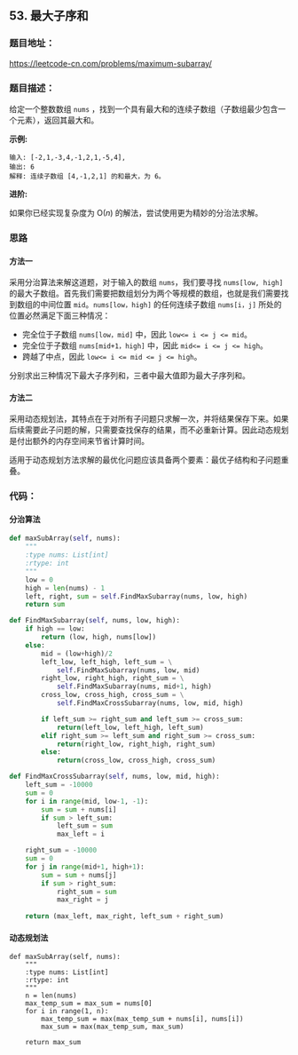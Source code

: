 ## 53. 最大子序和

### 题目地址：

 https://leetcode-cn.com/problems/maximum-subarray/ 



###  题目描述：

给定一个整数数组 `nums` ，找到一个具有最大和的连续子数组（子数组最少包含一个元素），返回其最大和。 

**示例:**

```none
输入: [-2,1,-3,4,-1,2,1,-5,4],
输出: 6
解释: 连续子数组 [4,-1,2,1] 的和最大，为 6。
```

**进阶:**

如果你已经实现复杂度为 O(*n*) 的解法，尝试使用更为精妙的分治法求解。



###  思路

#### 方法一

采用分治算法来解这道题，对于输入的数组 `nums`，我们要寻找 `nums[low, high]` 的最大子数组。首先我们需要把数组划分为两个等规模的数组，也就是我们需要找到数组的中间位置 `mid`。`nums[low，high]` 的任何连续子数组 `nums[i，j]` 所处的位置必然满足下面三种情况：

- 完全位于子数组 `nums[low，mid]` 中，因此 `low<= i <= j <= mid`。
- 完全位于子数组 `nums[mid+1，high]` 中，因此 `mid<= i <= j <= high`。
- 跨越了中点，因此 `low<= i <= mid <= j <= high`。

 分别求出三种情况下最大子序列和，三者中最大值即为最大子序列和。 

#### 方法二

采用动态规划法，其特点在于对所有子问题只求解一次，并将结果保存下来。如果后续需要此子问题的解，只需要查找保存的结果，而不必重新计算。因此动态规划是付出额外的内存空间来节省计算时间。

适用于动态规划方法求解的最优化问题应该具备两个要素：最优子结构和子问题重叠。



### 代码：

#### 分治算法

```python
def maxSubArray(self, nums):
    """
    :type nums: List[int]
    :rtype: int
    """
    low = 0
    high = len(nums) - 1
    left, right, sum = self.FindMaxSubarray(nums, low, high)
    return sum

def FindMaxSubarray(self, nums, low, high):
    if high == low:
        return (low, high, nums[low])
    else:
        mid = (low+high)/2
        left_low, left_high, left_sum = \
            self.FindMaxSubarray(nums, low, mid)
        right_low, right_high, right_sum = \
            self.FindMaxSubarray(nums, mid+1, high)
        cross_low, cross_high, cross_sum = \
            self.FindMaxCrossSubarray(nums, low, mid, high)

        if left_sum >= right_sum and left_sum >= cross_sum:
            return(left_low, left_high, left_sum)
        elif right_sum >= left_sum and right_sum >= cross_sum:
            return(right_low, right_high, right_sum)
        else:
            return(cross_low, cross_high, cross_sum)

def FindMaxCrossSubarray(self, nums, low, mid, high):
    left_sum = -10000
    sum = 0
    for i in range(mid, low-1, -1):
        sum = sum + nums[i]
        if sum > left_sum:
            left_sum = sum
            max_left = i

    right_sum = -10000
    sum = 0
    for j in range(mid+1, high+1):
        sum = sum + nums[j]
        if sum > right_sum:
            right_sum = sum
            max_right = j
    
    return (max_left, max_right, left_sum + right_sum)
```



#### 动态规划法

```
def maxSubArray(self, nums):
    """
    :type nums: List[int]
    :rtype: int
    """  
    n = len(nums)
    max_temp_sum = max_sum = nums[0]
    for i in range(1, n):
        max_temp_sum = max(max_temp_sum + nums[i], nums[i]) 
        max_sum = max(max_temp_sum, max_sum)
    
    return max_sum
```



